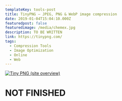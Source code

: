 ```yaml
---
templateKey: tools-post
title: TinyPNG – JPEG, PNG & WebP image compression
date: 2019-01-04T15:04:10.000Z
featuredpost: false
featuredimage: /media/chemex.jpg
description: TO BE WRITTEN
link: https://tinypng.com/
tags:
  - Compression Tools
  - Image Optimization
  - Online
  - Web
---
```


[![Tiny PNG (site overview)](/media/chemex.jpg)](https://tinypng.com/ "Go to Tiny PNG's website")

# NOT FINISHED

